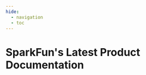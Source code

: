 ```yaml
---
hide:
  - navigation
  - toc
---
```


# SparkFun's Latest Product Documentation

<div class="grid cards" id="tutorial-list" markdown>
<ul>
</ul>
</div>
